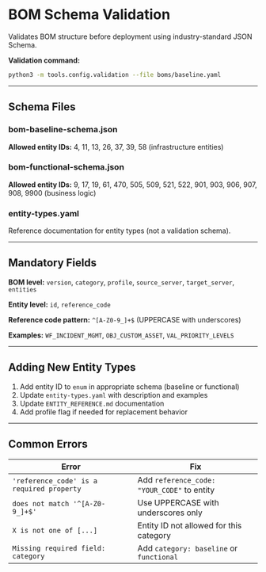 # BOM Schema Validation

Validates BOM structure before deployment using industry-standard JSON Schema.

**Validation command:**
```bash
python3 -m tools.config.validation --file boms/baseline.yaml
```

---

## Schema Files

### bom-baseline-schema.json
**Allowed entity IDs:** 4, 11, 13, 26, 37, 39, 58 (infrastructure entities)

### bom-functional-schema.json
**Allowed entity IDs:** 9, 17, 19, 61, 470, 505, 509, 521, 522, 901, 903, 906, 907, 908, 9900 (business logic)

### entity-types.yaml
Reference documentation for entity types (not a validation schema).

---

## Mandatory Fields

**BOM level:** `version`, `category`, `profile`, `source_server`, `target_server`, `entities`

**Entity level:** `id`, `reference_code`

**Reference code pattern:** `^[A-Z0-9_]+$` (UPPERCASE with underscores)

**Examples:** `WF_INCIDENT_MGMT`, `OBJ_CUSTOM_ASSET`, `VAL_PRIORITY_LEVELS`

---

## Adding New Entity Types

1. Add entity ID to `enum` in appropriate schema (baseline or functional)
2. Update `entity-types.yaml` with description and examples
3. Update `ENTITY_REFERENCE.md` documentation
4. Add profile flag if needed for replacement behavior

---

## Common Errors

| Error | Fix |
|-------|-----|
| `'reference_code' is a required property` | Add `reference_code: "YOUR_CODE"` to entity |
| `does not match '^[A-Z0-9_]+$'` | Use UPPERCASE with underscores only |
| `X is not one of [...]` | Entity ID not allowed for this category |
| `Missing required field: category` | Add `category: baseline` or `functional` |
